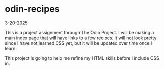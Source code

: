 # odin-recipes

3-20-2025

This is a project assignment through The Odin Project. I will be making a main index page that will have links to a few recipes. It will not look pretty since I have not learned CSS yet, but it will be updated over time once I learn.

This project is going to help me refine my HTML skills before I include CSS in.
